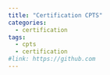 ```yaml
---
title: "Certification CPTS"
categories:
  - certification
tags:
  - cpts
  - certification
#link: https://github.com
---
```


